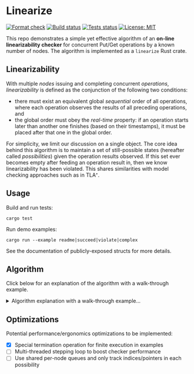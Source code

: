 # Linearize

[![Format check](https://github.com/josehu07/linearize/actions/workflows/format.yml/badge.svg)](https://github.com/josehu07/linearize/actions?query=josehu07%3Aformat)
[![Build status](https://github.com/josehu07/linearize/actions/workflows/build.yml/badge.svg)](https://github.com/josehu07/linearize/actions?query=josehu07%3Abuild)
[![Tests status](https://github.com/josehu07/linearize/actions/workflows/tests.yml/badge.svg)](https://github.com/josehu07/linearize/actions?query=josehu07%3Atests)
[![License: MIT](https://img.shields.io/badge/License-MIT-blue.svg)](https://opensource.org/licenses/MIT)

This repo demonstrates a simple yet effective algorithm of an **on-line linearizability checker** for concurrent Put/Get operations by a known number of nodes. The algorithm is implemented as a `linearize` Rust crate.

## Linearizability

With multiple *nodes* issuing and completing concurrent *operations*, *linearizability* is defined as the conjunction of the following two conditions:

* there must exist an equivalent global *sequential* order of all operations, where each operation observes the results of all preceding operations, and
* the global order must obey the *real-time* property: if an operation starts later than another one finishes (based on their timestamps), it must be placed after that one in the global order.

For simplicity, we limit our discussion on a single object. The core idea behind this algorithm is to maintain a set of still-possible states (hereafter called *possibilities*) given the operation results observed. If this set ever becomes empty after feeding an operation result in, then we know linearizability has been violated. This shares similarities with model checking approaches such as in TLA⁺.

## Usage

Build and run tests:

```text
cargo test
```

Run demo examples:

```text
cargo run --example readme|succeed|violate|complex
```

See the documentation of publicly-exposed structs for more details.

## Algorithm

Click below for an explanation of the algorithm with a walk-through example.

<details>
<summary>Algorithm explanation with a walk-through example...</summary>

### Definitions

Each possibility is a "snapshot" of the object's value after successfully applying a sequence of operations. More precisely, a possibility tracks the following three things:

* `lineage`: the sequence of operations that have been applied; think of this as the determined prefix of a possible global sequential order
* `curr_val`: the current value of the object, obtained by starting from an initial nil value and applying the determined sequence
* `{node -> queue}`: per-node queues of operation results coming from each node which have not been applied yet

where each operation result denoted `<ts_req>Type(in/out)<ts_ack>` contains the following information besides its source node ID:

* `ts_req`: starting timestamp
* `Type(in/out)`: Put input/Get output
* `ts_ack`: finish timestamp

Let's assume all timestamps are unique, and operations from each node are always already in order (i.e., `ts_req` > its previous `ts_ack` fed).

Here is an example of a valid possibility, assuming a known number of 2 nodes `n0` and `n1`:

<div align="center">

lineage history | current value | per-node queues
:-- | :-: | :--
`<1>Put(7)<4>` ~ `<3>Get(7)<6>`  |  7  |  n0 ➛ `<10>Get(8)<11>` ~ `<13>Put(9)<17>` </br> n1 ➛

</div>

### Walk-Through

The checker starts from an initial set that contains only one initial possibility.

<div align="center">

lineage history | current value | per-node queues
:-- | :-: | :--
&nbsp;  |  nil  |  n0 ➛ </br> n1 ➛

</div>

Nodes feed completed operations to the checker. For each operation fed, the checker pushes it to the back of the corresponding node's queue of every current possibility. Say node `n0` feeds a Put(55) that started on timestamp 1 and finished on 5:

<div align="center">

lineage history | current value | per-node queues
:-- | :-: | :--
&nbsp;  |  nil  |  n0 ➛ `<1>Put(55)<5>` </br> n1 ➛

</div>

The checker tries to *step* each current possibility by consuming it, producing 0-to-some new possibilities, and adding them to the set. A possibility can be stepped iff. it has at least one pending operation from every node. Here, there's now only one possibility in the set and it cannot be stepped (as we don't yet know what the next op from `n1` would look like), so nothing happens.

Say `n1` then feeds a Put(66):

<div align="center">

lineage history | current value | per-node queues
:-- | :-: | :--
&nbsp;  |  nil  |  n0 ➛ `<1>Put(55)<5>` </br> n1 ➛ `<3>Put(66)<6>`

</div>

Now we know at least one operation from every node for this possibility, meaning it can be stepped. It picks candidate operations from heads of per-node queues and tries to apply the op to its current value; a successful apply produces a new possibility, while a Get with mismatching value produces none. In this case, either head is a valid candidate because their timestamp spans overlap and both are just Puts. After stepping, the possibility is consumed and two new valid possibilities are produced, so the set now looks like:

<div align="center">

lineage history | current value | per-node queues
:-- | :-: | :--
`<1>Put(55)<5>`  |  55  |  n0 ➛ </br> n1 ➛ `<3>Put(66)<6>`
`<3>Put(66)<6>`  |  66  |  n0 ➛ `<1>Put(55)<5>` </br> n1 ➛

</div>

Stepping is attempted repeatedly until all possibilities in the new set cannot be stepped.

Say `n1` then feeds a Get(77) that started late:

<div align="center">

lineage history | current value | per-node queues
:-- | :-: | :--
`<1>Put(55)<5>`  |  55  |  n0 ➛ </br> n1 ➛ `<3>Put(66)<6>` ~ `<10>Get(77)<12>`
`<3>Put(66)<6>`  |  66  |  n0 ➛ `<1>Put(55)<5>` </br> n1 ➛ `<10>Get(77)<12>`

</div>

while this may look like a linearizability violation at first glance, we can't say for sure because `n0` could have made a Put(77) sometime in the middle. Anyways, feeding this Get makes the second possibility steppable; but this time, only the Put(55) can be a valid next operation. The Get(77) cannot be chosen as a candidate because of two reasons: 1. it started strictly after the finish of Put(55), and 2. even if it overlapped with the Put, its output does not match the current value 66. The new set after stepping:

<div align="center">

lineage history | current value | per-node queues
:-- | :-: | :--
`<1>Put(55)<5>`  |  55  |  n0 ➛ </br> n1 ➛ `<3>Put(66)<6>` ~ `<10>Get(77)<12>`
`<3>Put(66)<6>` ~ `<1>Put(55)<5>`  |  55  |  n0 ➛ </br> n1 ➛ `<10>Get(77)<12>`

</div>

Say `n0` then feeds a Put(77) which indeed happened in the middle:

<div align="center">

lineage history | current value | per-node queues
:-- | :-: | :--
`<1>Put(55)<5>`  |  55  |  n0 ➛ `<7>Put(77)<9>` </br> n1 ➛ `<3>Put(66)<6>` ~ `<10>Get(77)<12>`
`<3>Put(66)<6>` ~ `<1>Put(55)<5>`  |  55  |  n0 ➛ `<7>Put(77)<9>` </br> n1 ➛ `<10>Get(77)<12>`

</div>

After stepping all current possibilities exhaustively, the set reduces to one possibility, and linearizability still holds. Note that operations Put(66) and Put(55) are swappable in the lineage history, but we consider both as the same possibility as they don't affect the checker's decisions beyond.

<div align="center">

lineage history | current value | per-node queues
:-- | :-: | :--
`<3>Put(66)<6>` ~ `<1>Put(55)<5>` ~ `<7>Put(77)<9>`  |  77  |  n0 ➛ </br> n1 ➛ `<10>Get(77)<12>`

</div>

Consider, alternatively, that `n0` instead feeds an arbitrary operation that started at timestamp 13, rather than a Put(77) that started before 12. You should find no valid possibilities left after exhaustive stepping, meaning a linearizability violation is detected: `n1`'s Get that finished at timestamp 12 cannot observe a value of 77.

</details>

## Optimizations

Potential performance/ergonomics optimizations to be implemented:

- [x] Special termination operation for finite execution in examples
- [ ] Multi-threaded stepping loop to boost checker performance
- [ ] Use shared per-node queues and only track indices/pointers in each possibility
